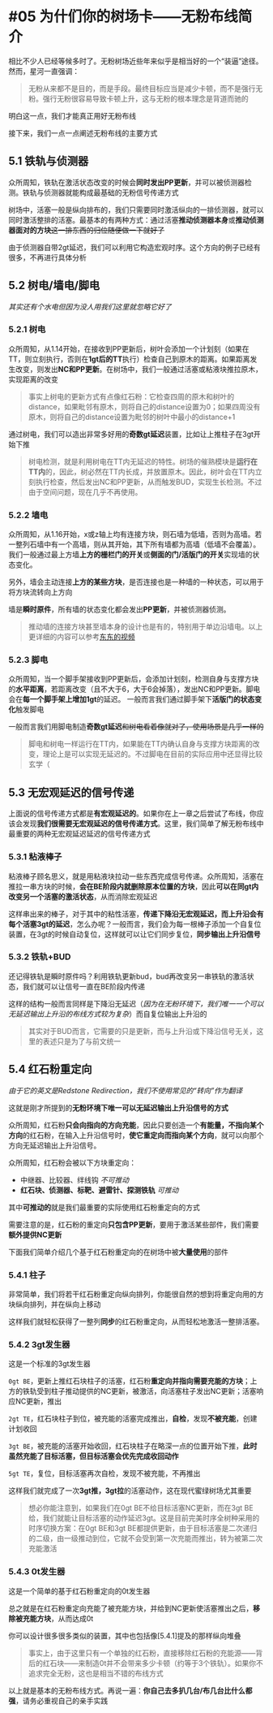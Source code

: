 # #05 为什们你的树场卡——无粉布线简介

相比不少人已经等候多时了。无粉树场近些年来似乎是相当好的一个“装逼”途径。然而，星河一直强调：

>无粉从来都不是目的，而是手段。最终目标应当是减少卡顿，而不是强行无粉。强行无粉很容易导致卡顿上升，这与无粉的根本理念是背道而驰的

明白这一点，我们才能真正用好无粉布线

接下来，我们一点一点阐述无粉布线的主要方式

## 5.1 铁轨与侦测器

众所周知，铁轨在激活状态改变的时候会**同时发出PP更新**，并可以被侦测器检测。铁轨与侦测器就能构成最基础的无粉信号传递方式<!--记得补图-->

树场中，活塞一般是纵向排布的，我们只需要同时激活纵向的一排侦测器，就可以同时激活整排的活塞。最基本的有两种方式：通过活塞**推动侦测器本身**或**推动侦测器面对的方块**~~这一排东西的归位随便做一下就好了~~<!--记得补图-->

由于侦测器自带2gt延迟，我们可以利用它构造宏观时序。这个方向的例子已经有很多，不再进行具体分析

## 5.2 树电/墙电/脚电

*其实还有个水电但因为没人用我们这里就忽略它好了*

### 5.2.1 树电

众所周知，从1.14开始，在接收到PP更新后，树叶会添加一个计划刻（如果在TT，则立刻执行，否则在**1gt后的TT**执行）检查自己到原木的距离。如果距离发生改变，则发出**NC和PP更新**。在树场中，我们一般通过活塞或粘液块推拉原木，实现距离的改变

>事实上树电的更新方式有点像红石粉：它检查四周的原木和树叶的distance，如果毗邻有原木，则将自己的distance设置为0；如果四周没有原木，则将自己的distance设置为毗邻的树叶中最小的distance+1

通过树电，我们可以造出非常多好用的**奇数gt延迟**装置，比如让上推柱子在3gt开始下推<!--记得补图-->

>树电检测，就是利用树电在TT内无延迟的特性。树场的催熟模块是**运行在TT内**的，因此，树必然在TT内长成，并放置原木。因此，树叶会在TT内立刻执行检查，然后发出NC和PP更新，从而触发BUD，实现生长检测。不过由于空间问题，现在几乎不再使用。<!--记得补图-->

### 5.2.2 墙电

众所周知，从1.16开始，x或z轴上均有连接方块，则石墙为低墙，否则为高墙。若一整列石墙中有一个高墙，则从其开始，其下所有墙都为高墙（低墙不会覆盖）。我们一般通过最上方墙**上方的栅栏门的开关**或**侧面的门/活版门的开关**实现墙的状态变化。<!--记得补图-->

另外，墙会主动连接**上方的某些方块**，是否连接也是一种墙的一种状态，可以用于将方块流转向上方向<!--记得补图-->

墙是**瞬时原件**，所有墙的状态变化都会发出**PP更新**，并被侦测器侦测。

>推动墙的连接方块甚至墙本身的设计也是有的，特别用于单边沿墙电。以上更详细的内容可以参考[东东的视频](https://www.bilibili.com/video/BV1Zy4y117DC)

### 5.2.3 脚电

众所周知，当一个脚手架接收到PP更新后，会添加计划刻，检测自身与支撑方块的**水平距离**，若距离改变（且不大于6，大于6会掉落），发出NC和PP更新。脚电会在**每一个脚手架上增加1gt**的延迟。 一般而言我们通过脚手架下**活版门的状态变化**触发脚电<!--记得补图-->

一般而言我们用脚电制造**奇数gt延迟**~~和树电看着像就对了，使用场景是几乎一样的~~

>脚电和树电一样运行在TT内，如果能在TT内确认自身与支撑方块距离的改变，理论上是可以实现无延迟的。不过脚电在目前的实际应用中还显得比较玄学（

## 5.3 无宏观延迟的信号传递

上面说的信号传递方式都是**有宏观延迟的**。如果你在上一章之后尝试了布线，你应该会发现**我们很需要无宏观延迟的信号传递方式**。这里，我们简单了解无粉布线中最重要的两种无宏观延迟延迟的信号传递方式

### 5.3.1 粘液棒子<!--记得补图-->

粘液棒子顾名思义，就是用粘液块拉动一些东西完成信号传递。众所周知，活塞在推拉一串方块的时候，**会在BE阶段内就删除原本位置的方块**，因此**可以在同gt内改变另一个活塞的激活状态**，从而消除宏观延迟

这样串出来的棒子，对于其中的粘性活塞，**传递下降沿无宏观延迟，而上升沿会有每个活塞3gt的延迟**，怎么办呢？一般而言，我们会为每一根棒子添加一个自复位装置，在3gt的时候自动复位，这样就可以让它们同步复位，**同步输出上升沿信号**

### 5.3.2 铁轨+BUD<!--记得补图-->

还记得铁轨是瞬时原件吗？利用铁轨更新bud，bud再改变另一串铁轨的激活状态，我们就可以让信号一直在BE阶段内传递

这样的结构一般而言同样是下降沿无延迟（*因为在无粉环境下，我们唯一一个可以无延迟输出上升沿的布线方式较为复杂*）而自复位输出上升沿的

>其实对于BUD而言，它需要的只是更新，而与上升沿或下降沿信号无关，这里的表述只是为了与前文统一

## 5.4 红石粉重定向

*由于它的英文是Redstone Redirection，我们不使用常见的“转向”作为翻译*

这就是刚才所提到的**无粉环境下唯一可以无延迟输出上升沿信号的方式**

众所周知，红石粉**只会向指向的方向充能**，因此只要创造一个**有能量，不指向某个方向**的红石粉，在输入上升沿信号时，**使它重定向而指向某个方向**，就可以向那个方向无延迟输出上升沿信号。<!--记得补图-->

众所周知，红石粉会被以下方块重定向：

- 中继器、比较器、绊线钩 *不可推动*
- **红石块、侦测器、标靶、避雷针、探测铁轨** *可推动*

其中**可推动的**就是我们最重要的实际使用红石粉重定向的方式

需要注意的是，红石粉的重定向**只包含PP更新**，要用于激活某些部件，我们需要**额外提供NC更新**

下面我们简单介绍几个基于红石粉重定向的在树场中被**大量使用**的部件

### 5.4.1 柱子

非常简单，我们将若干红石粉重定向纵向排列，你能很自然的想到将重定向用的方块纵向排列，并在纵向上移动<!--记得补图-->

这样我们就轻松获得了一整列**同步**的红石粉重定向，从而轻松地激活一整排活塞。

### 5.4.2 3gt发生器

这是一个标准的3gt发生器<!--记得补图-->

`0gt BE`，更新上推红石块柱子的活塞，红石粉**重定向并指向需要充能的方块**；上方的铁轨受到柱子推动提供的NC更新，被激活，向活塞柱子发出NC更新；活塞响应NC更新，推出

`2gt TE`，红石块柱子到位，被充能的活塞完成推出，**自检**，发现**不被充能**，创建计划收回

`3gt BE`，被充能的活塞开始收回，红石块柱子在略深一点的位置开始下推，**此时虽然充能了目标活塞，但目标活塞会优先完成收回动作**

`5gt TE`，复位，目标活塞再次自检，发现不被充能，不再推出

这样我们就完成了一次**3gt推，3gt拉**的活塞动作，这在现代蜜绿树场尤其重要

>想必你能注意到，如果我们在0gt BE不给目标活塞NC更新，而在3gt BE给，我们就能让目标活塞的动作延迟3gt。这是目前完美时序全树种采用的时序切换方案：在0gt BE和3gt BE都提供更新，由于目标活塞是二次递归的二级，由一级推动到位，它就不会受到第一次充能而推出，转为被第二次充能激活

### 5.4.3 0t发生器

这是一个简单的基于红石粉重定向的0t发生器<!--记得补图-->

总之就是在红石粉重定向充能了被充能方块，并给到NC更新使活塞推出之后，**移除被充能方块**，从而达成0t

你可以设计很多很多类似的装置，其中也包括像[5.4.1]提及的那样纵向堆叠

>事实上，由于这里只有一个单独的红石粉，直接移除红石粉的充能源——背后的红石块——来制造0t并不会带来多少卡顿（约等于3个铁轨）。如果你不追求完全无粉，这也是相当不错的布线方式


以上就是基本的无粉布线方式。再说一遍：**你自己去多扒几台/布几台比什么都强**，请务必重视自己的亲手实践